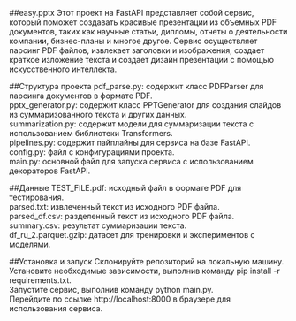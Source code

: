 ##easy.pptx
Этот проект на FastAPI представляет собой сервис, который поможет создавать красивые презентации из объемных PDF документов, 
таких как научные статьи, дипломы, отчеты о деятельности компании, бизнес-планы и многое другое. 
Сервис осуществляет парсинг PDF файлов, извлекает заголовки и изображения, создает краткое изложение текста и создает дизайн презентации с помощью искусственного интеллекта.  

##Структура проекта
pdf_parse.py: содержит класс PDFParser для парсинга документов в формате PDF.  
pptx_generator.py: содержит класс PPTGenerator для создания слайдов из суммаризованного текста и других данных.  
summarization.py: содержит модели для суммаризации текста с использованием библиотеки Transformers.  
pipelines.py: содержит пайплайны для сервиса на базе FastAPI.  
config.py: файл с конфигурациями проекта.  
main.py: основной файл для запуска сервиса с использованием декораторов FastAPI.  

##Данные
TEST_FILE.pdf: исходный файл в формате PDF для тестирования.  
parsed.txt: извлеченный текст из исходного PDF файла.  
parsed_df.csv: разделенный текст из исходного PDF файла.  
summary.csv: результат суммаризации текста.  
df_ru_2.parquet.gzip: датасет для тренировки и экспериментов с моделями.  

##Установка и запуск
Склонируйте репозиторий на локальную машину.  
Установите необходимые зависимости, выполнив команду pip install -r requirements.txt.  
Запустите сервис, выполнив команду python main.py.  
Перейдите по ссылке http://localhost:8000 в браузере для использования сервиса.  

